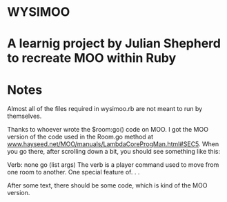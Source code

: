 # WYSIMOO
# A learnig project by Julian Shepherd to recreate MOO within Ruby


# Notes
Almost all of the files required in wysimoo.rb are not meant to run by themselves.

Thanks to whoever wrote the $room:go() code on MOO. I got the MOO version of the code used in the Room.go method at www.hayseed.net/MOO/manuals/LambdaCoreProgMan.html#SEC5. When you go there, after scrolling down a bit, you should see something like this: 

Verb: none go (list args)
    The verb is a player command used to move from one room to another. One special feature of. . .

After some text, there should be some code, which is kind of the MOO version.
